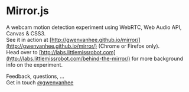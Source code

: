Mirror.js
=========

A webcam motion detection experiment using WebRTC, Web Audio API, Canvas & CSS3.    
See it in action at [http://gwenvanhee.github.io/mirror/](http://gwenvanhee.github.io/mirror/) (Chrome or Firefox only).    
Head over to [http://labs.littlemissrobot.com](http://labs.littlemissrobot.com/behind-the-mirror/) for more background info on the experiment.    

Feedback, questions, ...     
Get in touch [@gwenvanhee](http://www.twitter.com/gwenvanhee)
